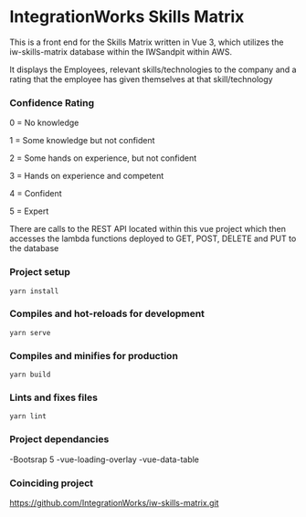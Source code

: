 # IntegrationWorks Skills Matrix

This is a front end for the Skills Matrix written in Vue 3, which utilizes the iw-skills-matrix database within the IWSandpit within AWS.

It displays the Employees, relevant skills/technologies to the company and a rating that the employee has given themselves at that skill/technology

### Confidence Rating
0 = No knowledge

1 = Some knowledge but not confident

2 = Some hands on experience, but not confident

3 = Hands on experience and competent

4 = Confident

5 = Expert


There are calls to the REST API located within this vue project which then accesses the lambda functions deployed to GET, POST, DELETE and PUT to the database  

### Project setup
```
yarn install
```

### Compiles and hot-reloads for development
```
yarn serve
```

### Compiles and minifies for production
```
yarn build
```

### Lints and fixes files
```
yarn lint
```

### Project dependancies
-Bootsrap 5
-vue-loading-overlay
-vue-data-table


### Coinciding project

https://github.com/IntegrationWorks/iw-skills-matrix.git
